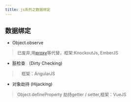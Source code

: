 ```yaml
---
title: js系列之数据绑定
---
```


## 数据绑定

- Object.observe
> 已废弃,用[proxy](https://developer.mozilla.org/zh-CN/docs/Web/JavaScript/Reference/Global_Objects/Proxy)等代替，框架:KnockoutJs, EmberJS

- 脏检查 （Dirty Checking)
>　框架：AngularJS

- 对象劫持 (Hijacking)
> Object.defineProperty 劫持getter / setter,框架：VueJS
